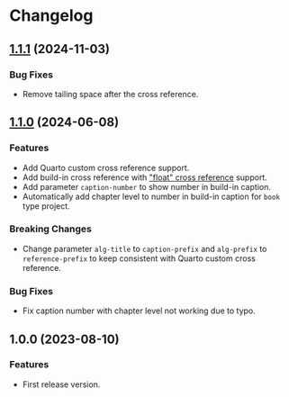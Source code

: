 # Changelog

## [1.1.1](https://github.com/leovan/quarto-pseudocode/compare/v1.1.0...v1.1.1) (2024-11-03)

### Bug Fixes

- Remove tailing space after the cross reference.

## [1.1.0](https://github.com/leovan/quarto-pseudocode/compare/v1.0.0...v1.1.0) (2024-06-08)

### Features

- Add Quarto custom cross reference support.
- Add build-in cross reference with ["float" cross reference](https://quarto.org/docs/authoring/cross-references.html#floats) support.
- Add parameter `caption-number` to show number in build-in caption.
- Automatically add chapter level to number in build-in caption for `book` type project.

### Breaking Changes

- Change parameter `alg-title` to `caption-prefix` and `alg-prefix` to `reference-prefix` to keep consistent with Quarto custom cross reference.

### Bug Fixes

- Fix caption number with chapter level not working due to typo.

## 1.0.0 (2023-08-10)

### Features

- First release version.
